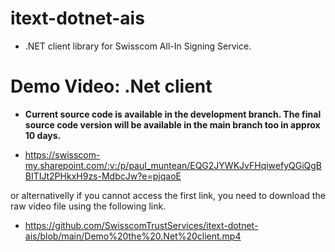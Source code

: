 # itext-dotnet-ais

* .NET client library for Swisscom All-In Signing Service.

# Demo Video: .Net client

* __Current source code is available in the development branch. The final source code version will be available in the main branch too in approx 10 days.__

* https://swisscom-my.sharepoint.com/:v:/p/paul_muntean/EQG2JYWKJvFHqiwefyQGiQgBBITIJt2PHkxH9zs-MdbcJw?e=pjqaoE

or alternativelly if you cannot access the first link, you need to download the raw video file using the following link.

* https://github.com/SwisscomTrustServices/itext-dotnet-ais/blob/main/Demo%20the%20.Net%20client.mp4
